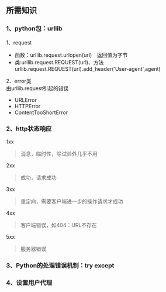 ## 所需知识


### 1、python包：urllib 
1、request
- 函数：urllib.request.urlopen(url)　返回值为字节
- 类:urllib.request.REQUEST(url)、方法urllib.request.REQUEST(url).add_header('User-agent',agent)

2、error类  
由urllib.request引起的错误
- URLError
- HTTPError
- ContentTooShortError  


### 2、http状态响应
1xx    
> 消息，临时性，除试验外几乎不用  

2xx  
> 成功，请求成功   

3xx 
> 重定向，需要客户端进一步的操作请求才成功  

4xx
> 客户端错误，如404：URL不存在 

5xx  
> 服务器错误


### 3、Python的处理错误机制：try except


### 4、设置用户代理